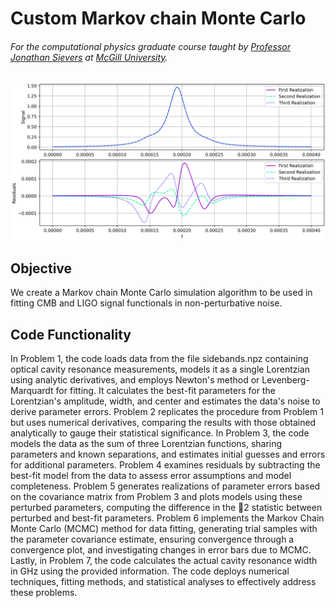 # Custom Markov chain Monte Carlo 
###### For the computational physics graduate course taught by [Professor Jonathan Sievers](https://www.physics.mcgill.ca/~sievers/) at [McGill University](https://www.mcgill.ca/).

![alt text](https://github.com/IsolatedSingularity/Cosmology-Simulations/blob/main/Custom%20Markov%20Chain%20Monte%20Carlo/Plots/PlotIV.png)

## Objective

We create a Markov chain Monte Carlo simulation algorithm to be used in fitting CMB and LIGO signal functionals in non-perturbative noise.

## Code Functionality

In Problem 1, the code loads data from the file sidebands.npz containing optical cavity resonance measurements, models it as a single Lorentzian using analytic derivatives, and employs Newton's method or Levenberg-Marquardt for fitting. It calculates the best-fit parameters for the Lorentzian's amplitude, width, and center and estimates the data's noise to derive parameter errors. Problem 2 replicates the procedure from Problem 1 but uses numerical derivatives, comparing the results with those obtained analytically to gauge their statistical significance. In Problem 3, the code models the data as the sum of three Lorentzian functions, sharing parameters and known separations, and estimates initial guesses and errors for additional parameters. Problem 4 examines residuals by subtracting the best-fit model from the data to assess error assumptions and model completeness. Problem 5 generates realizations of parameter errors based on the covariance matrix from Problem 3 and plots models using these perturbed parameters, computing the difference in the 2 statistic between perturbed and best-fit parameters. Problem 6 implements the Markov Chain Monte Carlo (MCMC) method for data fitting, generating trial samples with the parameter covariance estimate, ensuring convergence through a convergence plot, and investigating changes in error bars due to MCMC. Lastly, in Problem 7, the code calculates the actual cavity resonance width in GHz using the provided information. The code deploys numerical techniques, fitting methods, and statistical analyses to effectively address these problems.
